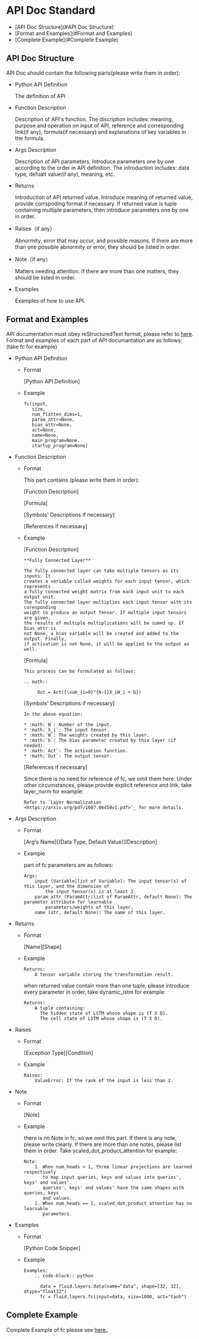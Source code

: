 # API Doc Standard

- [API Doc Structure](#API Doc Structure)
- [Format and Examples](#Format and Examples)
- [Complete Example](#Complete Example)


## API Doc Structure

API Doc should contain the following parts(please write them in order):

- Python API Definition

  The definition of API

- Function Description

  Description of API's function. 
  The discription includes: meaning, purpose and operation on input of API, reference and corresponding link(if any), formula(if necessary) and explanations of key variables in the formula.

- Args Description

  Description of API parameters.
  Introduce parameters one by one according to the order in API definition.
  The introduction includes: data type, defualt value(if any), meaning, etc.

- Returns

  Introduction of API returned value.
  Introduce meaning of returned value, provide corrspoding format if necessary.
  If returned value is tuple containing multiple parameters, then introduce parameters one by one in order.

- Raises（if any）

  Abnormity, error that may occur, and possible reasons. If there are more than one possible abnormity or error, they should be listed in order. 

- Note（if any）

  Matters needing attention. If there are more than one matters, they should be listed in order. 

- Examples

  Examples of how to use API.


## Format and Examples

API documentation must obey reStructuredText format, please refer to [here](http://sphinx-doc-zh.readthedocs.io/en/latest/rest.html).
Format and examples of each part of API documantation are as follows: (take fc for example)

- Python API Definition

  - Format

      [Python API Definition]

  - Example

      ```
      fc(input,
         size,
         num_flatten_dims=1,
         param_attr=None,
         bias_attr=None,
         act=None,
         name=None,
         main_program=None,
         startup_program=None)
      ```

- Function Description

  - Format

      This part contains (please write them in order):

      [Function Description]

      [Formula]

      [Symbols' Descriptions if necessary]

      [References if necessary]

  - Example

      [Function Description]

       ```
       **Fully Connected Layer**

       The fully connected layer can take multiple tensors as its inputs. It
       creates a variable called weights for each input tensor, which represents
       a fully connected weight matrix from each input unit to each output unit.
       The fully connected layer multiplies each input tensor with its coresponding
       weight to produce an output Tensor. If multiple input tensors are given,
       the results of multiple multiplications will be sumed up. If bias_attr is
       not None, a bias variable will be created and added to the output. Finally,
       if activation is not None, it will be applied to the output as well.
       ```

      [Formula]

      ```
      This process can be formulated as follows:

      .. math::

           Out = Act({\sum_{i=0}^{N-1}X_iW_i + b})
      ```

      [Symbols' Descriptions if necessary]

      ```
      In the above equation:

      * :math:`N`: Number of the input.
      * :math:`X_i`: The input tensor.
      * :math:`W`: The weights created by this layer.
      * :math:`b`: The bias parameter created by this layer (if needed).
      * :math:`Act`: The activation function.
      * :math:`Out`: The output tensor.
      ```

      [References if necessary]

      Since there is no need for reference of fc, we omit them here. Under other circumstances, please provide explicit reference and link, take layer_norm for example: 

      ```
      Refer to `Layer Normalization <https://arxiv.org/pdf/1607.06450v1.pdf>`_ for more details.
      ```


- Args Description

  - Format

      \[Arg's Name\][(Data Type, Default Value)][Description]

  - Example

      part of fc parameters are as follows:

      ```
      Args:
          input (Variable|list of Variable): The input tensor(s) of this layer, and the dimension of
              the input tensor(s) is at least 2.
          param_attr (ParamAttr|list of ParamAttr, default None): The parameter attribute for learnable
              parameters/weights of this layer.
          name (str, default None): The name of this layer.
      ```

- Returns

  - Format

      [Name][Shape]

  - Example

      ```
      Returns:
          A tensor variable storing the transformation result.
      ```

      when returned value contain more than one tuple, please introduce every parameter in order, take dynamic_lstm for example:

      ```
      Returns:
          A tuple containing:
            The hidden state of LSTM whose shape is (T X D).
            The cell state of LSTM whose shape is (T X D).
      ```

- Raises

  - Format

      [Exception Type][Condition]

  - Example

      ```
      Raises:
          ValueError: If the rank of the input is less than 2.
      ```

- Note

  - Format

     [Note]

  - Example

      there is no Note in fc, so we omit this part. If there is any note, please write clearly. If there are more than one notes, please list them in order. Take scaled\_dot\_product\_attention for example:

      ```
      Note:
          1. When num_heads > 1, three linear projections are learned respectively
             to map input queries, keys and values into queries', keys' and values'.
             queries', keys' and values' have the same shapes with queries, keys
             and values.
          2. When num_heads == 1, scaled_dot_product_attention has no learnable
             parameters.
      ```

- Examples

  - Format

      \[Python Code Snipper]

  - Example

      ```
      Examples:
          .. code-block:: python

            data = fluid.layers.data(name="data", shape=[32, 32], dtype="float32")
            fc = fluid.layers.fc(input=data, size=1000, act="tanh")
      ```

## Complete Example

Complete Example of fc please see [here](src/fc.py)。
